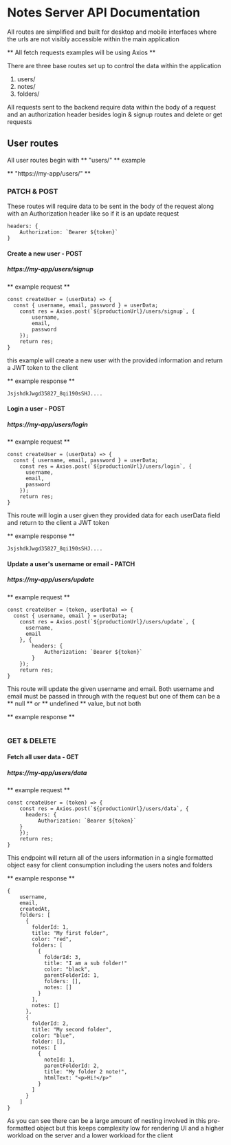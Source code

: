 # Notes Server API Documentation

All routes are simplified and built for desktop and mobile interfaces where the urls are not visibly accessible within the main application

** All fetch requests examples will be using Axios **

There are three base routes set up to control the data within the application

1. users/
2. notes/
3. folders/

All requests sent to the backend require data within the body of a request and an authorization header besides login & signup routes and delete or get requests

## User routes

All user routes begin with ** "users/" **
example

** "https://my-app/users/" **

### PATCH & POST

These routes will require data to be sent in the body of the request along with an Authorization header like so if it is an update request

```
headers: {
	Authorization: `Bearer ${token}`
}
```

#### Create a new user - POST

##### https://my-app/users/signup

** example request **

```
const createUser = (userData) => {
  const { username, email, password } = userData;
	const res = Axios.post(`${productionUrl}/users/signup`, {
		username,
		email,
		password
	});
	return res;
}
```

this example will create a new user with the provided information and return a JWT token to the client

** example response **

```
JsjshdkJwgd35827_8qi190sSHJ....
```

#### Login a user - POST

##### https://my-app/users/login

** example request **

```
const createUser = (userData) => {
  const { username, email, password } = userData;
	const res = Axios.post(`${productionUrl}/users/login`, {
	  username,
	  email,
	  password
	});
	return res;
}
```

This route will login a user given they provided data for each userData field and return to the client a JWT token

** example response **

```
JsjshdkJwgd35827_8qi190sSHJ....
```

#### Update a user's username or email - PATCH

##### https://my-app/users/update

** example request **

```
const createUser = (token, userData) => {
  const { username, email } = userData;
	const res = Axios.post(`${productionUrl}/users/update`, {
	  username,
	  email
	}, {
		headers: {
			Authorization: `Bearer ${token}`
		}
	});
	return res;
}
```

This route will update the given username and email. Both username and email must be passed in through with the request but one of them can be a ** null ** or ** undefined ** value, but not both

** example response **

```

```

### GET & DELETE

#### Fetch all user data - GET

##### https://my-app/users/data

** example request **

```
const createUser = (token) => {
	const res = Axios.post(`${productionUrl}/users/data`, {
	  headers: {
		  Authorization: `Bearer ${token}`
  	}
	});
	return res;
}
```

This endpoint will return all of the users information in a single formatted object easy for client consumption including the users notes and folders

** example response **

```
{
	username,
	email,
	createdAt,
	folders: [
	  {
	    folderId: 1,
	  	title: "My first folder",
	  	color: "red",
	  	folders: [
	  	  {
	  	    folderId: 3,
	  	  	title: "I am a sub folder!"
	  	  	color: "black",
	  	  	parentFolderId: 1,
	  	  	folders: [],
	  	  	notes: []
	  	  }
	  	],
	  	notes: []
	  },
	  {
	    folderId: 2,
	  	title: "My second folder",
	  	color: "blue",
	  	folder: [],
	  	notes: [
	  	  {
	  	    noteId: 1,
	  	    parentFolderId: 2,
	  	  	title: "My folder 2 note!",
	  	  	htmlText: "<p>Hi!</p>"
	  	  }
	  	]
	  }
	]
}
```

As you can see there can be a large amount of nesting involved in this pre-formatted object but this keeps complexity low for rendering UI and a higher workload on the server and a lower workload for the client

